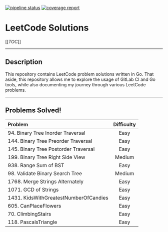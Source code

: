 [![pipeline status](https://gitlab.com/euchangxian/leetcode/badges/main/pipeline.svg)](https://gitlab.com/euchangxian/leetcode/-/commits/main)
[![coverage report](https://gitlab.com/euchangxian/leetcode/badges/main/coverage.svg)](https://gitlab.com/euchangxian/leetcode/-/commits/main)

# LeetCode Solutions

[[_TOC_]]

___
## Description
This repository contains LeetCode problem solutions written in Go. That aside, this repository allows me to explore the usage
of GitLab CI and Go tools, while also documenting my journey through various LeetCode problems.

---
## Problems Solved!


|               Problem                 |   Difficulty   |
| :------------------------------------ | :------------: |
| 94. Binary Tree Inorder Traversal     |     Easy       |
| 144. Binary Tree Preorder Traversal   |     Easy       |
| 145. Binary Tree Postorder Traversal  |     Easy       |
| 199. Binary Tree Right Side View      |     Medium     |
| 938. Range Sum of BST                 |     Easy       |
| 98. Validate Binary Search Tree       |     Medium     |
| 1768. Merge Strings Alternately       |     Easy       |
| 1071. GCD of Strings                  |     Easy       |
| 1431. KidsWithGreatestNumberOfCandies |     Easy       |
| 605. CanPlaceFlowers                  |     Easy       |
| 70. ClimbingStairs                    |     Easy       |
| 118. PascalsTriangle                  |     Easy       |
